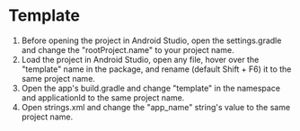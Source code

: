 # Template

1. Before opening the project in Android Studio, open the settings.gradle and change the "rootProject.name" to your project name.
2. Load the project in Android Studio, open any file, hover over the "template" name in the package, and rename (default Shift + F6) it to the same project name.
3. Open the app's build.gradle and change "template" in the namespace and applicationId to the same project name.
4. Open strings.xml and change the "app_name" string's value to the same project name.
